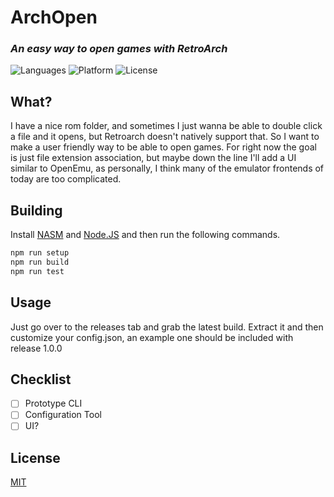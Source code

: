 # ArchOpen
### _An easy way to open games with RetroArch_
![Languages](https://badgen.net/badge/language/Node.JS/green) ![Platform](https://badgen.net/badge/language/Windows/blue) ![License](https://badgen.net/badge/language/MIT/red)

## What?
I have a nice rom folder, and sometimes I just wanna be able to double click a file and it opens, but Retroarch doesn't natively support that. So I want to make a user friendly way to be able to open games. For right now the goal is just file extension association, but maybe down the line I'll add a UI similar to OpenEmu, as personally, I think many of the emulator frontends of today are too complicated.

## Building
Install [NASM](https://www.nasm.us) and [Node.JS](https://nodejs.org/en/) and then run the following commands.
```sh
npm run setup
npm run build
npm run test
```

## Usage
Just go over to the releases tab and grab the latest build.
Extract it and then customize your config.json, an example one should be included with release 1.0.0

## Checklist

- [ ] Prototype CLI
- [ ] Configuration Tool
- [ ] UI?

## License
[MIT](https://choosealicense.com/licenses/mit/)